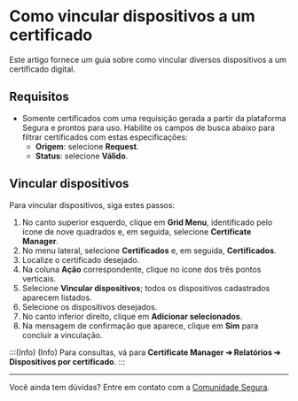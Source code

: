 # Como vincular dispositivos a um certificado

Este artigo fornece um guia sobre como vincular diversos dispositivos a um certificado digital.

## Requisitos
* Somente certificados com uma requisição gerada a partir da plataforma Segura e prontos para uso. Habilite os campos de busca abaixo para filtrar certificados com estas especificações:
    * **Origem**: selecione **Request**.
    * **Status**: selecione **Válido**.

## Vincular dispositivos
Para vincular dispositivos, siga estes passos:

1. No canto superior esquerdo, clique em **Grid Menu**, identificado pelo ícone de nove quadrados e, em seguida, selecione **Certificate Manager**.
2. No menu lateral, selecione **Certificados** e, em seguida, **Certificados**.
3. Localize o certificado desejado.
4. Na coluna **Ação** correspondente, clique no ícone dos três pontos verticais.
5. Selecione **Vincular dispositivos**; todos os dispositivos cadastrados aparecem listados.
7. Selecione os dispositivos desejados.
8. No canto inferior direito, clique em **Adicionar selecionados**. 
9. Na mensagem de confirmação que aparece, clique em **Sim** para concluir a vinculação.

:::(Info) (Info)
Para consultas, vá para **Certificate Manager ➔ Relatórios ➔ Dispositivos por certificado**.
:::
***
Você ainda tem dúvidas? Entre em contato com a [Comunidade Segura](https://community.Segura.io/).